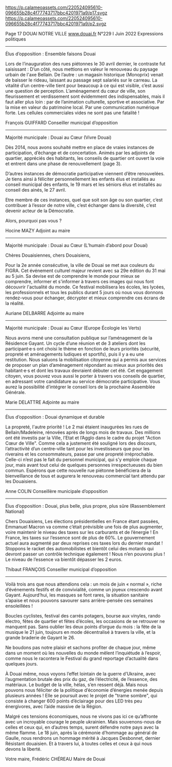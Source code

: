 https://p.calameoassets.com/220524095610-096655b28c4f77743717bbc4201971a9/p17.svgz
https://p.calameoassets.com/220524095610-096655b28c4f77743717bbc4201971a9/p2.svgz

Page  17
DOUAI NOTRE VILLE
www.douai.fr
N°229   I
Juin 2022
Expressions politiques

---

Élus d’opposition : Ensemble faisons Douai

Lors de l’inauguration des rues piétonnes le 30 avril dernier, le contraste fut saisissant : D’un côté, nous mettions en valeur le renouveau du paysage urbain de l'axe Bellain. De l’autre : un magasin historique (Monoprix) venait de baisser le rideau, laissant au passage sept salariés sur le carreau. La vitalité d’un centre-ville tient pour beaucoup à ce qui est visible, c’est aussi une question de perception. L’aménagement du cœur de ville, son fleurissement et verdissement sont évidemment des indispensables, mais il faut aller plus loin : par de l’animation culturelle, sportive et associative. Par la mise en valeur du patrimoine local. Par une communication numérique forte. Les cellules commerciales vides ne sont pas une fatalité !

François GUIFFARD
Conseiller municipal d’opposition

---

Majorité municipale : Douai au Cœur (Vivre Douai)

Dès 2014, nous avons souhaité mettre en place de vraies instances de participation, d’échange et de concertation. Animés par les adjoints de quartier, appréciés des habitants, les conseils de quartier ont ouvert la voie et entrent dans une phase de renouvellement (page 3).

D’autres instances de démocratie participative viennent d’être renouvelées. Je tiens ainsi à féliciter personnellement les enfants élus et installés au conseil municipal des enfants, le 19 mars et les séniors élus et installés au conseil des ainés, le 27 avril.

Etre membre de ces instances, quel que soit son âge ou son quartier, c’est contribuer à l’essor de notre ville, c’est échanger dans la diversité, c’est devenir acteur de la Démocratie.

Alors, pourquoi pas vous ?

Hocine MAZY
Adjoint au maire

---

Majorité municipale : Douai au Cœur (L’humain d’abord pour Douai)

Chères Douaisiennes, chers Douaisiens,

Pour la 2e année consécutive, la ville de Douai se met aux couleurs du FIGRA. Cet événement culturel majeur revient avec sa 29e édition du 31 mai au 5 juin. Sa devise est de comprendre le monde pour mieux se comprendre, informer et s'informer à travers ces images qui nous font découvrir l'actualité du monde. Ce festival mobilisera les écoles, les lycées, les professionnels et tous les publics durant 5 jours où nous vous donnons rendez-vous pour échanger, décrypter et mieux comprendre ces écrans de la réalité.

Auriane DELBARRE
Adjointe au maire

---

Majorité municipale : Douai au Cœur (Europe Écologie les Verts)

Nous avons mené une consultation publique sur l’aménagement de la Résidence Gayant. Un cycle d’une réunion et de 3 ateliers dont les participant·e·s ont choisi le thème en fonction de leurs priorités (sécurité, propreté et aménagements ludiques et sportifs), puis il y a eu une restitution. Nous saluons la mobilisation citoyenne qui a permis aux services de proposer un plan d’aménagement répondant au mieux aux priorités des habitant·e·s et dont les travaux devraient débuter cet été.
Cet engagement citoyen, vous pouvez vous aussi le porter à travers vos conseils de quartier, en adressant votre candidature au service démocratie participative. Vous aurez la possibilité d’intégrer le conseil lors de la prochaine Assemblée Générale.

Marie DELATTRE
Adjointe au maire

---

Élus d’opposition : Douai dynamique et durable

La propreté, l'autre priorité !
Le 2 mai étaient inaugurées les rues de Bellain/Madeleine, rénovées après de longs mois de travaux. Des millions ont été investis par la Ville, l’Etat et l’Agglo dans le cadre du projet "Action Cœur de Ville". Comme cela a justement été souligné lors des discours, l’attractivité d’un centre-ville tant pour les investisseurs que pour les riverains et les consommateurs, passe par une propreté irréprochable. Celle-ci n’est pas le fait du personnel municipal, qui s’y emploie chaque jour, mais avant tout celui de quelques personnes irrespectueuses du bien commun.
Espérons que cette nouvelle rue piétonne bénéficiera de la bienveillance de tous et augurera le renouveau commercial tant attendu par les Douaisiens.

Anne COLIN
Conseillère municipale d’opposition

---

Élus d’opposition : Douai, plus belle, plus propre, plus sûre (Rassemblement National)

Chers Douaisiens, Les élections présidentielles en France étant passées, Emmanuel Macron va comme c’était prévisible une fois de plus augmenter, voire maintenir le niveau des taxes sur les carburants et de l’énergie !
En France, les taxes sur l’essence sont de plus de 60%. Le gouvernement actuel aura augmenté par deux reprises ces taxes lors du dernier mandat !
Stoppons le racket des automobilistes et bientôt celui des motards qui devront passer un contrôle technique également !
Nous n’en pouvons plus ! Le niveau de l’essence va bientôt dépasser les 2 euros.

Thibaut FRANÇOIS
Conseiller municipal d’opposition

---

Voilà trois ans que nous attendions cela : un mois de juin « normal », riche d’événements festifs et de convivialité, comme un joyeux crescendo avant Gayant. Aujourd’hui, les masques se font rares, la situation sanitaire s’apaise et nous pouvons savourer sans arrière-pensée ces semaines ensoleillées !

Boucles cyclistes, festival des carrés potagers, bourse aux vinyles, rando électro, fêtes de quartier et fêtes d’écoles, les occasions de se retrouver ne manquent pas. Sans oublier les deux points d’orgue du mois : la fête de la musique le 21 juin, toujours en mode décentralisé à travers la ville, et la grande braderie de Gayant le 26.

Ne boudons pas notre plaisir et sachons profiter de chaque jour, même dans un moment où les nouvelles du monde mêlent l’inquiétude à l’espoir, comme nous le racontera le Festival du grand reportage d’actualité dans quelques jours.

À Douai même, nous voyons l’effet lointain de la guerre d’Ukraine, avec l’augmentation brutale des prix du gaz, de l’électricité, de l’essence, des matériaux. Le budget de la ville, hélas, s’en ressent déjà. Mais nous pouvons nous féliciter de la politique d’économie d’énergies menée depuis plusieurs années ! Elle se poursuit avec le projet de "trame sombre", qui consiste à changer 600 points d’éclairage pour des LED très peu énergivores, avec l’aide massive de la Région.

Malgré ces tensions économiques, nous ne vivons pas ici ce qu’affronte avec un incroyable courage le peuple ukrainien. Mais souvenons-nous de celles et ceux qui, en d’autres temps, surent défendre notre pays avec la même flamme. Le 18 juin, après la cérémonie d’hommage au général de Gaulle, nous rendrons un hommage mérité à Jacques Desbonnet, dernier Résistant douaisien. Et à travers lui, à toutes celles et ceux à qui nous devons la liberté.

Votre maire,
Frédéric CHÉREAU
Maire de Douai
